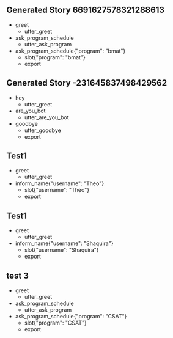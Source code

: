 ## Generated Story 6691627578321288613
* greet
    - utter_greet
* ask_program_schedule
    - utter_ask_program
* ask_program_schedule{"program": "bmat"}
    - slot{"program": "bmat"}
    - export

## Generated Story -231645837498429562
* hey
    - utter_greet
* are_you_bot
    - utter_are_you_bot
* goodbye
    - utter_goodbye
    - export

## Test1
* greet
    - utter_greet
* inform_name{"username": "Theo"}
    - slot{"username": "Theo"}
    - export

## Test1
* greet
    - utter_greet
* inform_name{"username": "Shaquira"}
    - slot{"username": "Shaquira"}
    - export

## test 3
* greet
    - utter_greet
* ask_program_schedule
    - utter_ask_program
* ask_program_schedule{"program": "CSAT"}
    - slot{"program": "CSAT"}
    - export
